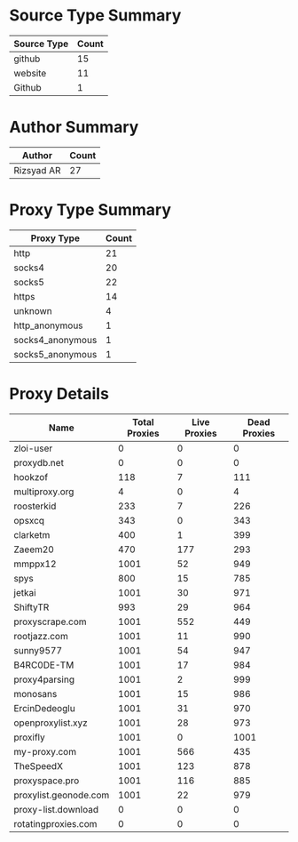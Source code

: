# Source Type Summary

| Source Type | Count |
|-------------|-------|
| github | 15 |
| website | 11 |
| Github | 1 |


# Author Summary

| Author | Count |
|--------|-------|
| Rizsyad AR | 27 |


# Proxy Type Summary

| Proxy Type | Count |
|------------|-------|
| http | 21 |
| socks4 | 20 |
| socks5 | 22 |
| https | 14 |
| unknown | 4 |
| http_anonymous | 1 |
| socks4_anonymous | 1 |
| socks5_anonymous | 1 |


# Proxy Details

| Name | Total Proxies | Live Proxies | Dead Proxies |
|------|---------------|--------------|---------------|
| zloi-user | 0 | 0 | 0 |
| proxydb.net | 0 | 0 | 0 |
| hookzof | 118 | 7 | 111 |
| multiproxy.org | 4 | 0 | 4 |
| roosterkid | 233 | 7 | 226 |
| opsxcq | 343 | 0 | 343 |
| clarketm | 400 | 1 | 399 |
| Zaeem20 | 470 | 177 | 293 |
| mmppx12 | 1001 | 52 | 949 |
| spys | 800 | 15 | 785 |
| jetkai | 1001 | 30 | 971 |
| ShiftyTR | 993 | 29 | 964 |
| proxyscrape.com | 1001 | 552 | 449 |
| rootjazz.com | 1001 | 11 | 990 |
| sunny9577 | 1001 | 54 | 947 |
| B4RC0DE-TM | 1001 | 17 | 984 |
| proxy4parsing | 1001 | 2 | 999 |
| monosans | 1001 | 15 | 986 |
| ErcinDedeoglu | 1001 | 31 | 970 |
| openproxylist.xyz | 1001 | 28 | 973 |
| proxifly | 1001 | 0 | 1001 |
| my-proxy.com | 1001 | 566 | 435 |
| TheSpeedX | 1001 | 123 | 878 |
| proxyspace.pro | 1001 | 116 | 885 |
| proxylist.geonode.com | 1001 | 22 | 979 |
| proxy-list.download | 0 | 0 | 0 |
| rotatingproxies.com | 0 | 0 | 0 |

